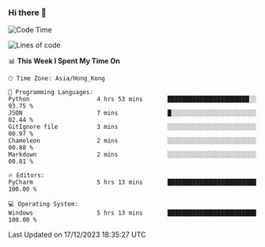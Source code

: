 ### Hi there 👋

<!--
**RoiexLee/RoiexLee** is a ✨ _special_ ✨ repository because its `README.md` (this file) appears on your GitHub profile.

Here are some ideas to get you started:

- 🔭 I’m currently working on ...
- 🌱 I’m currently learning ...
- 👯 I’m looking to collaborate on ...
- 🤔 I’m looking for help with ...
- 💬 Ask me about ...
- 📫 How to reach me: ...
- 😄 Pronouns: ...
- ⚡ Fun fact: ...
-->

<!--START_SECTION:waka-->
![Code Time](http://img.shields.io/badge/Code%20Time-430%20hrs%2020%20mins-blue)

![Lines of code](https://img.shields.io/badge/From%20Hello%20World%20I%27ve%20Written-37.4%20thousand%20lines%20of%20code-blue)

📊 **This Week I Spent My Time On** 

```text
🕑︎ Time Zone: Asia/Hong_Kong

💬 Programming Languages: 
Python                   4 hrs 53 mins       ███████████████████████░░   93.75 % 
JSON                     7 mins              █░░░░░░░░░░░░░░░░░░░░░░░░   02.44 % 
GitIgnore file           3 mins              ░░░░░░░░░░░░░░░░░░░░░░░░░   00.97 % 
Chameleon                2 mins              ░░░░░░░░░░░░░░░░░░░░░░░░░   00.88 % 
Markdown                 2 mins              ░░░░░░░░░░░░░░░░░░░░░░░░░   00.81 % 

🔥 Editors: 
PyCharm                  5 hrs 13 mins       █████████████████████████   100.00 % 

💻 Operating System: 
Windows                  5 hrs 13 mins       █████████████████████████   100.00 % 
```


 Last Updated on 17/12/2023 18:35:27 UTC
<!--END_SECTION:waka-->
